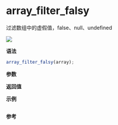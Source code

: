 # array_filter_falsy

过滤数组中的虚假值，false、null、undefined

![](https://img.shields.io/badge/-Array-blue)

**语法**

```js
array_filter_falsy(array);
```

**参数**

**返回值**

**示例**

```js

```

**参考**
